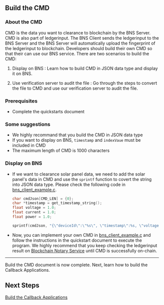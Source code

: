 ## Build the CMD

### About the CMD

CMD is the data you want to clearance to blockchain by the BNS Server. CMD is also part of ledgerinput. The BNS Client sends the ledgerinput to the BNS Server and the BNS Server will automatically upload the fingerprint of the ledgerinput to blockchain. Developers should build their own CMD so that their can use our BNS service. There are two scenarios to build the CMD:

1. Display on BNS : Learn how to build CMD in JSON data type and display it on BNS.

2. Use verification server to audit the file : Go through the steps to convert the file to CMD and use our verification server to audit the file.

### Prerequisites

- Complete the quickstarts document

### Some suggestions

- We highly recommand that you build the CMD in JSON data type
- If you want to display on BNS, `timestamp` and `indexVaue` must be included in CMD
- The maximum length of CMD is 1000 characters

### Display on BNS

- If we want to clearance solar panel data, we need to add the solar panel's data in CMD and use the `sprintf` function to covert the string into JSON data type. Please check the following code in [bns_client_example.c](../example/bns-client-example/bns_client_example.c).

  ```c
  char cmdJson[CMD_LEN] = {0};
  char *timestamp = get_timestamp_string();
  float voltage = 1.0;
  float current = 1.0;
  float power = 1.0;

  sprintf(cmdJson, "{\"deviceId\":\"%s\", \"timestamp\":%s, \"voltage\":%.6f, \"current\":%.6f, \"power\":%.6f}", INDEX_VALUE_KEY, timestamp, voltage, current, power);
  ```

- Now, you can implement your own CMD in [bns_client_example.c](../example/bns-client-example/spo_client_example.c) and follow the instructions in the quickstart document to execute the program. We highly recommend that you keep checking the ledgerinput result on [Blockchain Notary Service](https://bns.itrustmachines.com/) until CMD is successfully on-chain.

----
Build the CMD document is now complete. Next, learn how to build the Callback Applications.

## Next Steps

[Build the Callback Applications](./callback_en.md)
